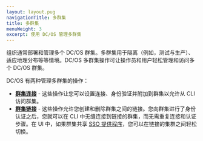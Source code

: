```yaml
---
layout: layout.pug
navigationTitle: 多群集
title: 多群集
menuWeight: 3
excerpt: 使用 DC/OS 管理多群集
---
```


组织通常部署和管理多个 DC/OS 群集。多群集用于隔离（例如，测试与生产）、适应地理分布等等情境。DC/OS 多群集操作可让操作员和用户轻松管理和访问多个 DC/OS 群集。

DC/OS 有两种管理多群集的操作：

- **[群集连接](/cn/1.12/administering-clusters/multiple-clusters/cluster-connections/)** - 这些操作让您可以设置连接、身份验证并附加到群集以允许从 CLI 访问群集。
- **[群集链接](/cn/1.12/administering-clusters/multiple-clusters/cluster-links/)** - 这些操作允许您创建和删除群集之间的链接。您向群集进行了身份认证之后，您就可以在 CLI 中无缝连接到链接的群集，而无需重复连接和认证步骤。在 UI 中，如果群集共享 [SSO 提供程序](/cn/1.12/security/ent/sso/)，您可以在链接的集群之间轻松切换。
